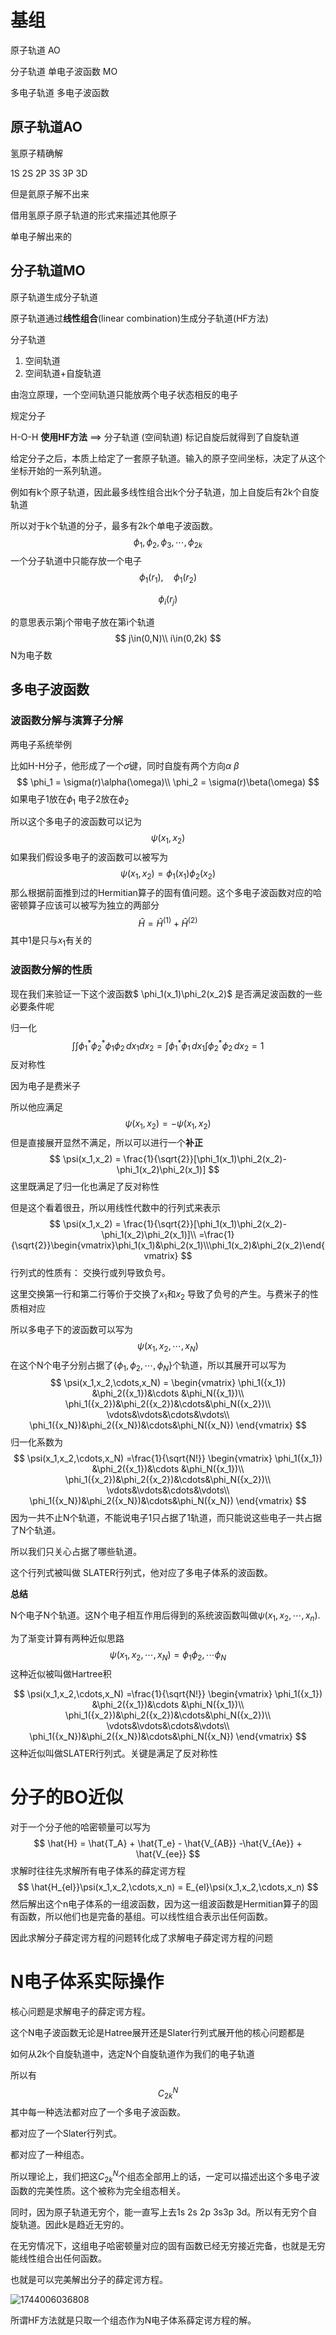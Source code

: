 # 基组

原子轨道 AO

分子轨道 单电子波函数 MO

多电子轨道  多电子波函数



## 原子轨道AO

氢原子精确解

1S 2S 2P 3S  3P 3D

但是氦原子解不出来

借用氢原子原子轨道的形式来描述其他原子

单电子解出来的

## 分子轨道MO

原子轨道生成分子轨道

原子轨道通过**线性组合**(linear combination)生成分子轨道(HF方法)

分子轨道

1. 空间轨道
2. 空间轨道+自旋轨道

由泡立原理，一个空间轨道只能放两个电子状态相反的电子



规定分子

H-O-H **使用HF方法** $\implies$ 分子轨道 (空间轨道) 标记自旋后就得到了自旋轨道

给定分子之后，本质上给定了一套原子轨道。输入的原子空间坐标，决定了从这个坐标开始的一系列轨道。

例如有k个原子轨道，因此最多线性组合出k个分子轨道，加上自旋后有2k个自旋轨道

所以对于k个轨道的分子，最多有2k个单电子波函数。
$$
\phi_1,\phi_2,\phi_3,\cdots,\phi_{2k}
$$
一个分子轨道中只能存放一个电子
$$
\phi_1(r_1),\quad \phi_1(r_2)
$$

$$
\phi_i(r_j)
$$

的意思表示第j个带电子放在第i个轨道
$$
j\in(0,N)\\
i\in(0,2k)
$$
N为电子数



## 多电子波函数

### 波函数分解与演算子分解

两电子系统举例

比如H-H分子，他形成了一个$\sigma$键，同时自旋有两个方向$\alpha$ $\beta$
$$
\phi_1 = \sigma(r)\alpha(\omega)\\
\phi_2 = \sigma(r)\beta(\omega)
$$
如果电子1放在$\phi_1$ 电子2放在$\phi_2$

所以这个多电子的波函数可以记为
$$
\psi(x_1,x_2)
$$
如果我们假设多电子的波函数可以被写为
$$
\psi(x_1,x_2) = \phi_1(x_1)\phi_2(x_2)
$$
那么根据前面推到过的Hermitian算子的固有值问题。这个多电子波函数对应的哈密顿算子应该可以被写为独立的两部分
$$
\hat{H} = \hat{H}^{(1)} + \hat{H}^{(2)} 
$$
其中1是只与$x_1$有关的

### 波函数分解的性质

现在我们来验证一下这个波函数$ \phi_1(x_1)\phi_2(x_2)$ 是否满足波函数的一些必要条件呢

归一化
$$
\int\int\phi_1^*\phi_2^*\phi_1\phi_2\,dx_1dx_2 = \int\phi_1^* \phi_{1}\,dx_1\int\phi_2^* \phi_2\,dx_2 = 1
$$
反对称性

因为电子是费米子 

所以他应满足
$$
\psi(x_1,x_2) = -\psi(x_1,x_2)
$$
但是直接展开显然不满足，所以可以进行一个**补正**
$$
\psi(x_1,x_2) = \frac{1}{\sqrt{2}}[\phi_1(x_1)\phi_2(x_2)-\phi_1(x_2)\phi_2(x_1)]
$$
这里既满足了归一化也满足了反对称性

但是这个看着很丑，所以用线性代数中的行列式来表示
$$
\psi(x_1,x_2) = \frac{1}{\sqrt{2}}[\phi_1(x_1)\phi_2(x_2)-\phi_1(x_2)\phi_2(x_1)]\\
=\frac{1}{\sqrt{2}}\begin{vmatrix}\phi_1(x_1)&\phi_2(x_1)\\\phi_1(x_2)&\phi_2(x_2)\end{vmatrix}
$$
行列式的性质有： 交换行或列导致负号。

这里交换第一行和第二行等价于交换了$x_1$和$x_2$ 导致了负号的产生。与费米子的性质相对应

所以多电子下的波函数可以写为
$$
\psi(x_1,x_2,\cdots,x_N)
$$
在这个N个电子分别占据了$\{\phi_1,\phi_2,\cdots,\phi_N\}$个轨道，所以其展开可以写为
$$
\psi(x_1,x_2,\cdots,x_N) =
\begin{vmatrix}
\phi_1({x_1}) &\phi_2({x_1})&\cdots &\phi_N({x_1})\\
\phi_1({x_2})&\phi_2({x_2})&\cdots&\phi_N({x_2})\\
\vdots&\vdots&\cdots&\vdots\\
\phi_1({x_N})&\phi_2({x_N})&\cdots&\phi_N({x_N})
\end{vmatrix}
$$
归一化系数为
$$
\psi(x_1,x_2,\cdots,x_N) =\frac{1}{\sqrt{N!}}
\begin{vmatrix}
\phi_1({x_1}) &\phi_2({x_1})&\cdots &\phi_N({x_1})\\
\phi_1({x_2})&\phi_2({x_2})&\cdots&\phi_N({x_2})\\
\vdots&\vdots&\cdots&\vdots\\
\phi_1({x_N})&\phi_2({x_N})&\cdots&\phi_N({x_N})
\end{vmatrix}
$$
因为一共不止N个轨道，不能说电子1只占据了1轨道，而只能说这些电子一共占据了N个轨道。

所以我们只关心占据了哪些轨道。

这个行列式被叫做 SLATER行列式，他对应了多电子体系的波函数。

**总结**

N个电子N个轨道。这N个电子相互作用后得到的系统波函数叫做$\psi(x_1,x_2,\cdots,x_n)$.

为了渐变计算有两种近似思路
$$
\psi(x_1,x_2,\cdots,x_N) = \phi_1\phi_2,\cdots\phi_N
$$
这种近似被叫做Hartree积


$$
\psi(x_1,x_2,\cdots,x_N) =\frac{1}{\sqrt{N!}}
\begin{vmatrix}
\phi_1({x_1}) &\phi_2({x_1})&\cdots &\phi_N({x_1})\\
\phi_1({x_2})&\phi_2({x_2})&\cdots&\phi_N({x_2})\\
\vdots&\vdots&\cdots&\vdots\\
\phi_1({x_N})&\phi_2({x_N})&\cdots&\phi_N({x_N})
\end{vmatrix}
$$
这种近似叫做SLATER行列式。关键是满足了反对称性



# 分子的BO近似

对于一个分子他的哈密顿量可以写为
$$
\hat{H} = \hat{T_A} + \hat{T_e} - \hat{V_{AB}} -\hat{V_{Ae}} + \hat{V_{ee}}
$$
求解时往往先求解所有电子体系的薛定谔方程
$$
\hat{H_{el}}\psi(x_1,x_2,\cdots,x_n) = E_{el}\psi(x_1,x_2,\cdots,x_n)
$$
然后解出这个n电子体系的一组波函数，因为这一组波函数是Hermitian算子的固有函数，所以他们也是完备的基组。可以线性组合表示出任何函数。

因此求解分子薛定谔方程的问题转化成了求解电子薛定谔方程的问题



# N电子体系实际操作

核心问题是求解电子的薛定谔方程。

这个N电子波函数无论是Hatree展开还是Slater行列式展开他的核心问题都是

如何从2k个自旋轨道中，选定N个自旋轨道作为我们的电子轨道

所以有
$$
C_{2k}^N
$$
其中每一种选法都对应了一个多电子波函数。

都对应了一个Slater行列式。

都对应了一种组态。



所以理论上，我们把这$C_{2k}^{N}$个组态全部用上的话，一定可以描述出这个多电子波函数的完美性质。这个被称为完全组态相关。



同时，因为原子轨道无穷个，能一直写上去1s 2s 2p  3s3p 3d。所以有无穷个自旋轨道。因此k是趋近无穷的。

在无穷情况下，这组电子哈密顿量对应的固有函数已经无穷接近完备，也就是无穷能线性组合出任何函数。

也就是可以完美解出分子的薛定谔方程。

![1744006036808](D:\msys64\home\31932\qc\qcProjects\note\精确解.png)

所谓HF方法就是只取一个组态作为N电子体系薛定谔方程的解。

